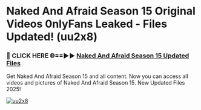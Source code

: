 # Naked And Afraid Season 15 Original Videos 0nlyFans Leaked - Files Updated! (uu2x8)

<h3>🔴 CLICK HERE 🌐==►► <a href="https://tinyurl.com/up5wt9bj" rel="nofollow">Naked And Afraid Season 15 Updated Files</a></h3>

Get Naked And Afraid Season 15 and all content. Now you can access all videos and pictures of Naked And Afraid Season 15. New Updated Files 2025!

[![uu2x8](https://i.imgur.com/ABiUzMV.gif)](https://tinyurl.com/up5wt9bj)
